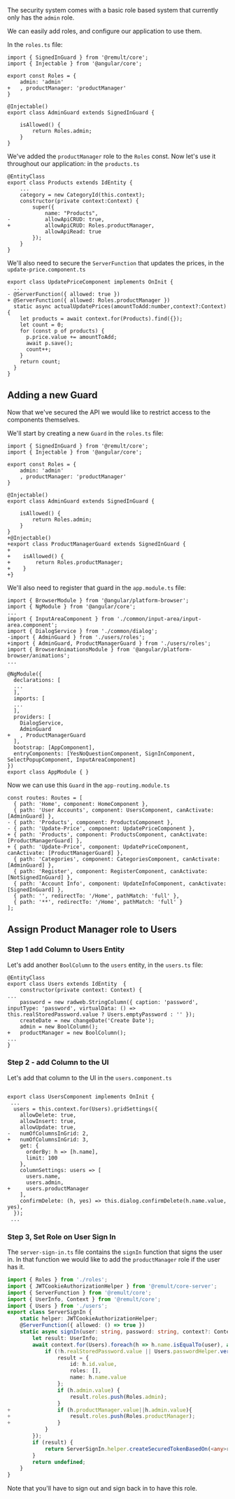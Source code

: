 The security system comes with a basic role based system that currently only has the `admin` role.

We can easily add roles, and configure our application to use them.

In the `roles.ts` file:
```csdiff
import { SignedInGuard } from '@remult/core';
import { Injectable } from '@angular/core';

export const Roles = { 
    admin: 'admin'
+   , productManager: 'productManager'
}

@Injectable()
export class AdminGuard extends SignedInGuard {

    isAllowed() {
        return Roles.admin;
    }
} 
```

We've added the `productManager` role to the `Roles` const.
Now let's use it throughout our application:
in the `products.ts`
```csdiff
@EntityClass
export class Products extends IdEntity {
    ...
    category = new CategoryId(this.context);
    constructor(private context:Context) {
        super({
            name: "Products",
-           allowApiCRUD: true,
+           allowApiCRUD: Roles.productManager,
            allowApiRead: true
        });
    }
} 
```

We'll also need to secure the `ServerFunction` that updates the prices, in the `update-price.component.ts`
```csdiff
export class UpdatePriceComponent implements OnInit {
  ...
- @ServerFunction({ allowed: true })
+ @ServerFunction({ allowed: Roles.productManager })
  static async actualUpdatePrices(amountToAdd:number,context?:Context) {
    let products = await context.for(Products).find({});
    let count = 0;
    for (const p of products) {
      p.price.value += amountToAdd;
      await p.save();
      count++;
    }
    return count;
  }
}
```
## Adding a new Guard
Now that we've secured the API we would like to restrict access to the components themselves.

We'll start by creating a new `Guard` in the `roles.ts` file:
```csdiff
import { SignedInGuard } from '@remult/core';
import { Injectable } from '@angular/core';

export const Roles = { 
    admin: 'admin'
    , productManager: 'productManager'
}

@Injectable()
export class AdminGuard extends SignedInGuard {

    isAllowed() {
        return Roles.admin;
    }
} 
+@Injectable()
+export class ProductManagerGuard extends SignedInGuard {
+
+    isAllowed() {
+        return Roles.productManager;
+    }
+} 
```

We'll also need to register that guard in the `app.module.ts` file:
```csdiff
import { BrowserModule } from '@angular/platform-browser';
import { NgModule } from '@angular/core';
...
import { InputAreaComponent } from './common/input-area/input-area.component';
import { DialogService } from './common/dialog';
-import { AdminGuard } from './users/roles';
+import { AdminGuard, ProductManagerGuard } from './users/roles';
import { BrowserAnimationsModule } from '@angular/platform-browser/animations';
...

@NgModule({
  declarations: [
  ...
  ],
  imports: [
  ...
  ],
  providers: [
    DialogService,
    AdminGuard
+   , ProductManagerGuard
  ],
  bootstrap: [AppComponent],
  entryComponents: [YesNoQuestionComponent, SignInComponent, SelectPopupComponent, InputAreaComponent]
})
export class AppModule { }

```

Now we can use this `Guard` in the `app-routing.module.ts`
```csdiff
const routes: Routes = [
  { path: 'Home', component: HomeComponent },
  { path: 'User Accounts', component: UsersComponent, canActivate: [AdminGuard] },
- { path: 'Products', component: ProductsComponent },
- { path: 'Update-Price', component: UpdatePriceComponent },
+ { path: 'Products', component: ProductsComponent, canActivate: [ProductManagerGuard] },
+ { path: 'Update-Price', component: UpdatePriceComponent, canActivate: [ProductManagerGuard] },
  { path: 'Categories', component: CategoriesComponent, canActivate: [AdminGuard] },
  { path: 'Register', component: RegisterComponent, canActivate: [NotSignedInGuard] },
  { path: 'Account Info', component: UpdateInfoComponent, canActivate: [SignedInGuard] },
  { path: '', redirectTo: '/Home', pathMatch: 'full' },
  { path: '**', redirectTo: '/Home', pathMatch: 'full' }
];
```

## Assign Product Manager role to Users

### Step 1 add Column to Users Entity
Let's add another `BoolColumn` to the `users` entity, in the `users.ts` file:
```csdiff
@EntityClass
export class Users extends IdEntity  {
    constructor(private context: Context) {
...
    password = new radweb.StringColumn({ caption: 'password', inputType: 'password', virtualData: () => this.realStoredPassword.value ? Users.emptyPassword : '' });
    createDate = new changeDate('Create Date');
    admin = new BoolColumn();
+   productManager = new BoolColumn();
...
}
```

### Step 2 - add Column to the UI
Let's add that column to the UI in the `users.component.ts`
```csdiff

export class UsersComponent implements OnInit {
 ...
  users = this.context.for(Users).gridSettings({
    allowDelete: true,
    allowInsert: true,
    allowUpdate: true,
-   numOfColumnsInGrid: 2,
+   numOfColumnsInGrid: 3,
    get: {
      orderBy: h => [h.name],
      limit: 100
    },
    columnSettings: users => [
      users.name,
      users.admin,
+     users.productManager
    ],
    confirmDelete: (h, yes) => this.dialog.confirmDelete(h.name.value, yes),
  });
 ...
```

### Step 3, Set Role on User Sign In

The `server-sign-in.ts` file contains the `signIn` function that signs the user in. In that function we would like to add the `productManager` role if the user has it.
```ts
import { Roles } from './roles';
import { JWTCookieAuthorizationHelper } from '@remult/core-server';
import { ServerFunction } from '@remult/core';
import { UserInfo, Context } from '@remult/core';
import { Users } from './users';
export class ServerSignIn {
    static helper: JWTCookieAuthorizationHelper;
    @ServerFunction({ allowed: () => true })
    static async signIn(user: string, password: string, context?: Context) {
        let result: UserInfo;
        await context.for(Users).foreach(h => h.name.isEqualTo(user), async (h) => {
            if (!h.realStoredPassword.value || Users.passwordHelper.verify(password, h.realStoredPassword.value)) {
                result = {
                    id: h.id.value,
                    roles: [],
                    name: h.name.value
                };
                if (h.admin.value) {
                    result.roles.push(Roles.admin);
                }
+               if (h.productManager.value||h.admin.value){
+                   result.roles.push(Roles.productManager);
+               }
            }
        });
        if (result) {
            return ServerSignIn.helper.createSecuredTokenBasedOn(<any>result);
        }
        return undefined;
    }
}
```

Note that you'll have to sign out and sign back in to have this role.


